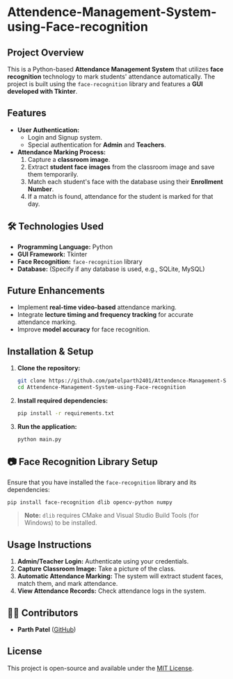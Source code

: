 # Attendence-Management-System-using-Face-recognition


##  Project Overview
This is a Python-based **Attendance Management System** that utilizes **face recognition** technology to mark students' attendance automatically. The project is built using the `face-recognition` library and features a **GUI developed with Tkinter**.

##  Features
- **User Authentication:**
  - Login and Signup system.
  - Special authentication for **Admin** and **Teachers**.
- **Attendance Marking Process:**
  1. Capture a **classroom image**.
  2. Extract **student face images** from the classroom image and save them temporarily.
  3. Match each student's face with the database using their **Enrollment Number**.
  4. If a match is found, attendance for the student is marked for that day.

## 🛠 Technologies Used
- **Programming Language:** Python
- **GUI Framework:** Tkinter
- **Face Recognition:** `face-recognition` library
- **Database:** (Specify if any database is used, e.g., SQLite, MySQL)

##  Future Enhancements
- Implement **real-time video-based** attendance marking.
- Integrate **lecture timing and frequency tracking** for accurate attendance marking.
- Improve **model accuracy** for face recognition.

##  Installation & Setup
1. **Clone the repository:**
   ```sh
   git clone https://github.com/patelparth2401/Attendence-Management-System-using-Face-recognition.git
   cd Attendence-Management-System-using-Face-recognition
   ```
2. **Install required dependencies:**
   ```sh
   pip install -r requirements.txt
   ```
3. **Run the application:**
   ```sh
   python main.py
   ```

## 📷 Face Recognition Library Setup
Ensure that you have installed the `face-recognition` library and its dependencies:
```sh
pip install face-recognition dlib opencv-python numpy
```

> **Note:** `dlib` requires CMake and Visual Studio Build Tools (for Windows) to be installed.

##  Usage Instructions
1. **Admin/Teacher Login:** Authenticate using your credentials.
2. **Capture Classroom Image:** Take a picture of the class.
3. **Automatic Attendance Marking:** The system will extract student faces, match them, and mark attendance.
4. **View Attendance Records:** Check attendance logs in the system.

## 👨‍💻 Contributors
- **Parth Patel** ([GitHub](https://github.com/patelparth2401))

##  License
This project is open-source and available under the [MIT License](LICENSE).

